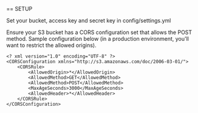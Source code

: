 == SETUP

Set your bucket, access key and secret key in config/settings.yml

Ensure your S3 bucket has a CORS configuration set that allows the POST method. Sample configuration below (in a production environment, you'll want to restrict the allowed origins).


```
<? xml version="1.0" encoding="UTF-8" ?>
<CORSConfiguration xmlns="http://s3.amazonaws.com/doc/2006-03-01/">
    <CORSRule>
        <AllowedOrigin>*</AllowedOrigin>
        <AllowedMethod>GET</AllowedMethod>
        <AllowedMethod>POST</AllowedMethod>
        <MaxAgeSeconds>3000</MaxAgeSeconds>
        <AllowedHeader>*</AllowedHeader>
    </CORSRule>
</CORSConfiguration>
```